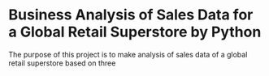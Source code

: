 # Business Analysis of Sales Data for a Global Retail Superstore by Python

The purpose of this project is to make analysis of sales data of a global retail superstore based on three 
